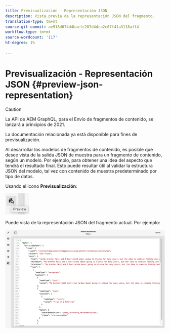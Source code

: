 ```yaml
---
title: Previsualización - Representación JSON
description: Vista previa de la representación JSON del fragmento.
translation-type: tm+mt
source-git-commit: ae918d074d4bacfc207d4dca2c67f41a3118aff4
workflow-type: tm+mt
source-wordcount: '117'
ht-degree: 1%

---
```



# Previsualización - Representación JSON {#preview-json-representation}

>[!CAUTION]
>
>La API de AEM GraphQL, para el Envío de fragmentos de contenido, se lanzará a principios de 2021.
>
>La documentación relacionada ya está disponible para fines de previsualización.

Al desarrollar los modelos de fragmentos de contenido, es posible que desee vista de la salida JSON de muestra para un fragmento de contenido, según un modelo. Por ejemplo, para obtener una idea del aspecto que tendrá el resultado final. Esto puede resultar útil al validar la estructura JSON del modelo, tal vez con contenido de muestra predeterminado por tipo de datos.

Usando el icono **Previsualización**:

![Editor de fragmentos de contenido: ficha Previsualización](assets/cfm-preview-01.png)

Puede vista de la representación JSON del fragmento actual. Por ejemplo:

![Editor de fragmentos de contenido: Previsualización de un fragmento](assets/cfm-preview-02.png)